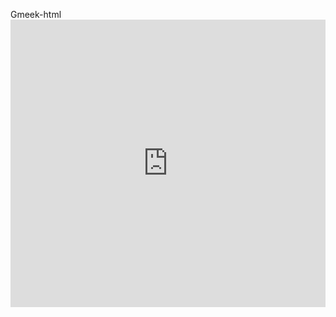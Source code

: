 Gmeek-html<iframe width="100%" height="460px"
        src="https://www.youtube.com/embed/R3KeW4xHhx8"
        title="YouTube video player"
        frameborder="0"
        allow="accelerometer; autoplay; clipboard-write; encrypted-media; gyroscope; picture-in-picture; web-share"
        allowfullscreen>
</iframe>


